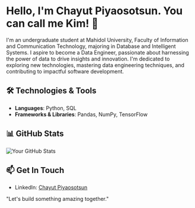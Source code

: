 # Hello, I'm Chayut Piyaosotsun. You can call me Kim! 👋

I'm an undergraduate student at Mahidol University, Faculty of Information and Communication Technology, majoring in Database and Intelligent Systems. I aspire to become a Data Engineer, passionate about harnessing the power of data to drive insights and innovation. I'm dedicated to exploring new technologies, mastering data engineering techniques, and contributing to impactful software development.

## 🛠 Technologies & Tools
- **Languages**: Python, SQL
- **Frameworks & Libraries**: Pandas, NumPy, TensorFlow


## 📊 GitHub Stats
![Your GitHub Stats](https://github-readme-stats.vercel.app/api?username=ChayutPiyaosotsun&show_icons=true)

## 📫 Get In Touch
- LinkedIn: [Chayut Piyaosotsun]((https://www.linkedin.com/in/chayut-piyaosotsun/)https://www.linkedin.com/in/chayut-piyaosotsun/)

"Let's build something amazing together."
